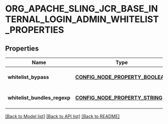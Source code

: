 # ORG_APACHE_SLING_JCR_BASE_INTERNAL_LOGIN_ADMIN_WHITELIST_PROPERTIES

## Properties
Name | Type | Description | Notes
------------ | ------------- | ------------- | -------------
**whitelist_bypass** | [**CONFIG_NODE_PROPERTY_BOOLEAN**](configNodePropertyBoolean.md) |  | [optional] [default to null]
**whitelist_bundles_regexp** | [**CONFIG_NODE_PROPERTY_STRING**](configNodePropertyString.md) |  | [optional] [default to null]

[[Back to Model list]](../README.md#documentation-for-models) [[Back to API list]](../README.md#documentation-for-api-endpoints) [[Back to README]](../README.md)


